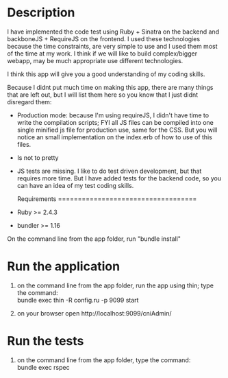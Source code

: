   Description
===================================

I have implemented the code test using Ruby + Sinatra on the backend and backboneJS + RequireJS 
on the frontend. I used these technologies because the time constraints, are very simple to use and 
I used them most of the time at my work. I think if we will like to build complex/bigger webapp, may be
much appropriate use different technologies. 

I think this app will give you a good understanding of my coding skills.

Because I didnt put much time on making this app, there are many things that are left out, 
but I will list them here so you know that I just didnt disregard them:

* Production mode: because I'm using requireJS, I didn't have time to write the compilation scripts; 
FYI  all JS files can be compiled into one single minified js file for production use, same for the CSS. 
But you will notice an small implementation on the index.erb of how to use of this files.

* Is not to pretty

* JS tests are missing. I like to do test driven development, but that requires more time. But I have added 
tests for the backend code, so you can have an idea of my test coding skills. 

  Requirements
===================================
* Ruby >= 2.4.3
* bundler >= 1.16

On the command line from the app folder, run "bundle install" 

  Run the application
===================================
  1. on the command line from the app folder, run the app using thin; type the command:   
    bundle exec thin -R config.ru -p 9099 start
    
  2. on your browser open http://localhost:9099/cniAdmin/
  

  Run the tests
===================================  
  1. on the command line from the app folder, type the command:   
    bundle exec rspec

